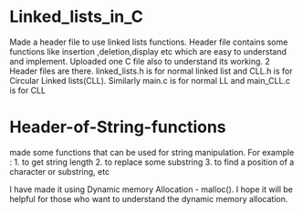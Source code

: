 # Linked_lists_in_C
Made a header file to use linked lists functions.
Header file contains some functions like insertion ,deletion,display etc which are easy to understand and implement.
Uploaded one C file also to understand its working.
2 Header files are there. linked_lists.h is for normal linked list and CLL.h is for Circular Linked lists(CLL).
Similarly main.c is for normal LL and main_CLL.c is for CLL

# Header-of-String-functions

made some functions that can be used for string manipulation.
For example : 1. to get string length
              2. to replace some substring
              3. to find a position of a character or substring, etc
              
I have made it using Dynamic memory Allocation - malloc().
I hope it will be helpful for those who want to understand the dynamic memory allocation.

